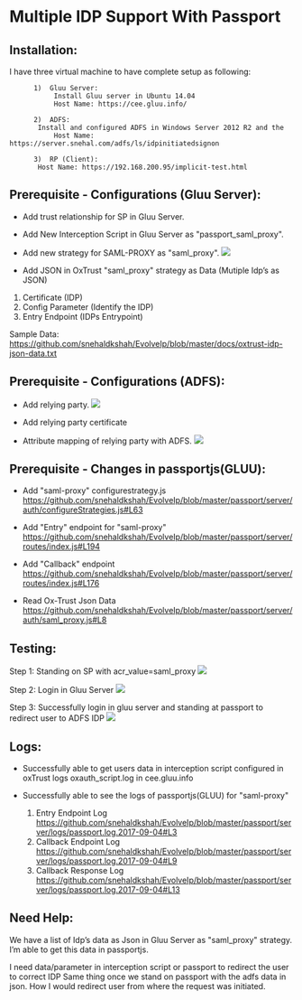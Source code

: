 # Multiple IDP Support With Passport

## Installation: 
I have three virtual machine to have complete setup as following:
```        
      1)  Gluu Server:
           Install Gluu server in Ubuntu 14.04
           Host Name: https://cee.gluu.info/

      2)  ADFS:
	   Install and configured ADFS in Windows Server 2012 R2 and the 
           Host Name: https://server.snehal.com/adfs/ls/idpinitiatedsignon 

      3)  RP (Client):
	   Host Name: https://192.168.200.95/implicit-test.html
```



## Prerequisite - Configurations (Gluu Server):

- Add trust relationship for SP in Gluu Server.

- Add New Interception Script in Gluu Server as "passport_saml_proxy".

- Add new strategy for SAML-PROXY as "saml_proxy".
![](https://github.com/snehaldkshah/EvolveIp/blob/master/docs/img/Saml_Strategy.png?raw=true)

- Add JSON in OxTrust "saml_proxy" strategy as Data (Mutiple Idp’s as JSON)
1) Certificate (IDP)
2) Config Parameter (Identify the IDP)
3) Entry Endpoint    (IDPs Entrypoint)

Sample Data: https://github.com/snehaldkshah/EvolveIp/blob/master/docs/oxtrust-idp-json-data.txt



## Prerequisite - Configurations (ADFS):
- Add relying party.
![](https://github.com/snehaldkshah/EvolveIp/blob/master/docs/img/ADFS_1.png?raw=true)

- Add relying party certificate 

- Attribute mapping of relying party with ADFS.
![](https://github.com/snehaldkshah/EvolveIp/blob/master/docs/img/ADFS-2.png?raw=true)



## Prerequisite - Changes in passportjs(GLUU):

- Add  "saml-proxy" configurestrategy.js
https://github.com/snehaldkshah/EvolveIp/blob/master/passport/server/auth/configureStrategies.js#L63

- Add "Entry" endpoint for "saml-proxy"
https://github.com/snehaldkshah/EvolveIp/blob/master/passport/server/routes/index.js#L194

- Add "Callback" endpoint
https://github.com/snehaldkshah/EvolveIp/blob/master/passport/server/routes/index.js#L176

- Read Ox-Trust Json Data
https://github.com/snehaldkshah/EvolveIp/blob/master/passport/server/auth/saml_proxy.js#L8



## Testing:

Step 1: Standing on SP with acr_value=saml_proxy
![](https://github.com/snehaldkshah/EvolveIp/blob/master/docs/img/1.png?raw=true)

Step 2: Login in Gluu Server
![](https://github.com/snehaldkshah/EvolveIp/blob/master/docs/img/2.png?raw=true)

Step 3: Successfully login in gluu server and standing at passport to redirect user to ADFS IDP
![](https://github.com/snehaldkshah/EvolveIp/blob/master/docs/img/2.png?raw=true)



## Logs:

- Successfully able to get users data in interception script configured in oxTrust logs oxauth_script.log  in cee.gluu.info 

- Successfully able to see the logs of passportjs(GLUU) for "saml-proxy"
	1) Entry Endpoint Log
	 https://github.com/snehaldkshah/EvolveIp/blob/master/passport/server/logs/passport.log.2017-09-04#L3	
	2) Callback Endpoint Log
	https://github.com/snehaldkshah/EvolveIp/blob/master/passport/server/logs/passport.log.2017-09-04#L9
	3) Callback Response Log
	https://github.com/snehaldkshah/EvolveIp/blob/master/passport/server/logs/passport.log.2017-09-04#L13



## Need Help:

We have a list of Idp’s data as Json in Gluu Server as "saml_proxy" strategy. I’m able to get this data in passportjs. 

I need data/parameter in interception script  or passport to redirect the user to correct IDP
Same thing once we stand on passport with the adfs data in json. How I would redirect user from where the request was initiated. 
